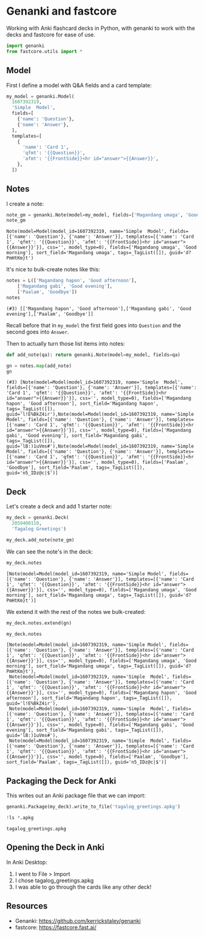 # Genanki and fastcore

Working with Anki flashcard decks in Python, with genanki to work with the decks and fastcore for ease of use.


```python
import genanki
from fastcore.utils import *
```

## Model

First I define a model with Q&A fields and a card template:


```python
my_model = genanki.Model(
  1607392319,
  'Simple  Model',
  fields=[
    {'name': 'Question'},
    {'name': 'Answer'},
  ],
  templates=[
    {
      'name': 'Card 1',
      'qfmt': '{{Question}}',
      'afmt': '{{FrontSide}}<hr id="answer">{{Answer}}',
    },
  ])
```

## Notes

I create a note:


```python
note_gm = genanki.Note(model=my_model, fields=['Magandang umaga', 'Good morning'])
note_gm
```




    Note(model=Model(model_id=1607392319, name='Simple  Model', fields=[{'name': 'Question'}, {'name': 'Answer'}], templates=[{'name': 'Card 1', 'qfmt': '{{Question}}', 'afmt': '{{FrontSide}}<hr id="answer">{{Answer}}'}], css='', model_type=0), fields=['Magandang umaga', 'Good morning'], sort_field='Magandang umaga', tags=_TagList([]), guid='d?PmHtKm}t')



It's nice to bulk-create notes like this:


```python
notes = L(['Magandang hapon', 'Good afternoon'],
    ['Magandang gabi', 'Good evening'],
    ['Paalam', 'Goodbye'])
notes
```




    (#3) [['Magandang hapon', 'Good afternoon'],['Magandang gabi', 'Good evening'],['Paalam', 'Goodbye']]



Recall before that in `my_model` the first field goes into `Question` and the second goes into `Answer`.

Then to actually turn those list items into notes:


```python
def add_note(qa): return genanki.Note(model=my_model, fields=qa)
```


```python
gn = notes.map(add_note)
gn
```




    (#3) [Note(model=Model(model_id=1607392319, name='Simple  Model', fields=[{'name': 'Question'}, {'name': 'Answer'}], templates=[{'name': 'Card 1', 'qfmt': '{{Question}}', 'afmt': '{{FrontSide}}<hr id="answer">{{Answer}}'}], css='', model_type=0), fields=['Magandang hapon', 'Good afternoon'], sort_field='Magandang hapon', tags=_TagList([]), guid='l!E%BkZ4ir'),Note(model=Model(model_id=1607392319, name='Simple  Model', fields=[{'name': 'Question'}, {'name': 'Answer'}], templates=[{'name': 'Card 1', 'qfmt': '{{Question}}', 'afmt': '{{FrontSide}}<hr id="answer">{{Answer}}'}], css='', model_type=0), fields=['Magandang gabi', 'Good evening'], sort_field='Magandang gabi', tags=_TagList([]), guid='lB:)1uVms#'),Note(model=Model(model_id=1607392319, name='Simple  Model', fields=[{'name': 'Question'}, {'name': 'Answer'}], templates=[{'name': 'Card 1', 'qfmt': '{{Question}}', 'afmt': '{{FrontSide}}<hr id="answer">{{Answer}}'}], css='', model_type=0), fields=['Paalam', 'Goodbye'], sort_field='Paalam', tags=_TagList([]), guid='n5_IDz@c|$')]



## Deck

Let's create a deck and add 1 starter note:


```python
my_deck = genanki.Deck(
  2059400110,
  'Tagalog Greetings')

my_deck.add_note(note_gm)
```

We can see the note's in the deck:


```python
my_deck.notes
```




    [Note(model=Model(model_id=1607392319, name='Simple Model', fields=[{'name': 'Question'}, {'name': 'Answer'}], templates=[{'name': 'Card 1', 'qfmt': '{{Question}}', 'afmt': '{{FrontSide}}<hr id="answer">{{Answer}}'}], css='', model_type=0), fields=['Magandang umaga', 'Good morning'], sort_field='Magandang umaga', tags=_TagList([]), guid='d?PmHtKm}t')]



We extend it with the rest of the notes we bulk-created:


```python
my_deck.notes.extend(gn)
```


```python
my_deck.notes
```




    [Note(model=Model(model_id=1607392319, name='Simple Model', fields=[{'name': 'Question'}, {'name': 'Answer'}], templates=[{'name': 'Card 1', 'qfmt': '{{Question}}', 'afmt': '{{FrontSide}}<hr id="answer">{{Answer}}'}], css='', model_type=0), fields=['Magandang umaga', 'Good morning'], sort_field='Magandang umaga', tags=_TagList([]), guid='d?PmHtKm}t'),
     Note(model=Model(model_id=1607392319, name='Simple  Model', fields=[{'name': 'Question'}, {'name': 'Answer'}], templates=[{'name': 'Card 1', 'qfmt': '{{Question}}', 'afmt': '{{FrontSide}}<hr id="answer">{{Answer}}'}], css='', model_type=0), fields=['Magandang hapon', 'Good afternoon'], sort_field='Magandang hapon', tags=_TagList([]), guid='l!E%BkZ4ir'),
     Note(model=Model(model_id=1607392319, name='Simple  Model', fields=[{'name': 'Question'}, {'name': 'Answer'}], templates=[{'name': 'Card 1', 'qfmt': '{{Question}}', 'afmt': '{{FrontSide}}<hr id="answer">{{Answer}}'}], css='', model_type=0), fields=['Magandang gabi', 'Good evening'], sort_field='Magandang gabi', tags=_TagList([]), guid='lB:)1uVms#'),
     Note(model=Model(model_id=1607392319, name='Simple  Model', fields=[{'name': 'Question'}, {'name': 'Answer'}], templates=[{'name': 'Card 1', 'qfmt': '{{Question}}', 'afmt': '{{FrontSide}}<hr id="answer">{{Answer}}'}], css='', model_type=0), fields=['Paalam', 'Goodbye'], sort_field='Paalam', tags=_TagList([]), guid='n5_IDz@c|$')]



## Packaging the Deck for Anki

This writes out an Anki package file that we can import:


```python
genanki.Package(my_deck).write_to_file('tagalog_greetings.apkg')
```


```python
!ls *.apkg
```

    tagalog_greetings.apkg


## Opening the Deck in Anki

In Anki Desktop:
    
1. I went to File > Import
2. I chose tagalog_greetings.apkg
3. I was able to go through the cards like any other deck!

## Resources

* Genanki: https://github.com/kerrickstaley/genanki
* fastcore: https://fastcore.fast.ai/

